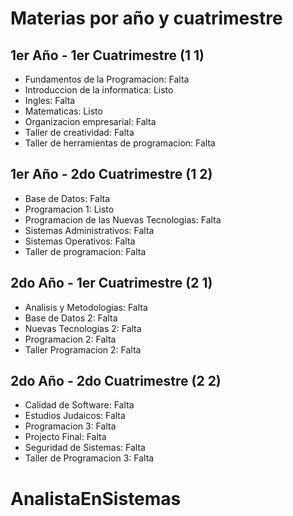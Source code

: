 # Materias por año y cuatrimestre

## 1er Año - 1er Cuatrimestre (1 1)
- Fundamentos de la Programacion: Falta
- Introduccion de la informatica: Listo
- Ingles: Falta
- Matematicas: Listo
- Organizacion empresarial: Falta
- Taller de creatividad: Falta
- Taller de herramientas de programacion: Falta

## 1er Año - 2do Cuatrimestre (1 2)
- Base de Datos: Falta
- Programacion 1: Listo
- Programacion de las Nuevas Tecnologias: Falta
- Sistemas Administrativos: Falta
- Sistemas Operativos: Falta
- Taller de programacion: Falta

## 2do Año - 1er Cuatrimestre (2 1)
- Analisis y Metodologias: Falta
- Base de Datos 2: Falta
- Nuevas Tecnologias 2: Falta
- Programacion 2: Falta
- Taller Programacion 2: Falta

## 2do Año - 2do Cuatrimestre (2 2)
- Calidad de Software: Falta
- Estudios Judaicos: Falta
- Programacion 3: Falta
- Projecto Final: Falta
- Seguridad de Sistemas: Falta
- Taller de Programacion 3: Falta
# AnalistaEnSistemas